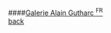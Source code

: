 ####[Galerie Alain Gutharc <sup>FR</sup>](http://www.alaingutharc.com)
<br />
<a href="" class="back">back</a>